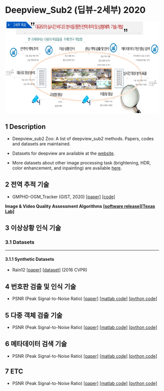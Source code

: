 # Deepview_Sub2 (딥뷰-2세부) 2020

<p align='center'><img src='./deepview_main.jpg' height="300px"/></p>

## 1 Description
   * Deepview_sub2 Zoo: A list of deepview_sub2 methods. Papers, codes and datasets are maintained. 

   * Datasets for deepview are available at the [website](https://github.com/nnUyi/DerainZoo/blob/master/DerainDatasets.md).
   
   * More datasets about other image processing task (brightening, HDR, color enhancement, and inpainting) are available [here](https://github.com/nnUyi/Image-Processing-Datasets).

## 2 전역 추적 기술
* GMPHD-OGM_Tracker (GIST, 2020) [[paper]](https://ieeexplore.ieee.org/abstract/document/8897600/) [[code]](https://github.com/SonginCV/GMPHD-OGM_Tracker
) 


**Image & Video Quality Assessment Algorithms [[software release]](http://live.ece.utexas.edu/research/Quality/index_algorithms.htm)[[Texas Lab]](http://live.ece.utexas.edu/research/quality/)**

## 3 이상상황 인식 기술
### 3.1 Datasets
------------
#### 3.1.1 Synthetic Datasets
* Rain12 [[paper](https://ieeexplore.ieee.org/document/7780668/)] [[dataset](http://yu-li.github.io/paper/li_cvpr16_rain.zip)] (2016 CVPR)

## 4 번호판 검출 및 인식 기술
* PSNR (Peak Signal-to-Noise Ratio) [[paper]](https://ieeexplore.ieee.org/stamp/stamp.jsp?tp=&arnumber=4550695) [[matlab code]](https://www.mathworks.com/help/images/ref/psnr.html) [[python code]](https://github.com/aizvorski/video-quality)

## 5 다중 객체 검출 기술
* PSNR (Peak Signal-to-Noise Ratio) [[paper]](https://ieeexplore.ieee.org/stamp/stamp.jsp?tp=&arnumber=4550695) [[matlab code]](https://www.mathworks.com/help/images/ref/psnr.html) [[python code]](https://github.com/aizvorski/video-quality)

## 6 메타데이터 검색 기술
* PSNR (Peak Signal-to-Noise Ratio) [[paper]](https://ieeexplore.ieee.org/stamp/stamp.jsp?tp=&arnumber=4550695) [[matlab code]](https://www.mathworks.com/help/images/ref/psnr.html) [[python code]](https://github.com/aizvorski/video-quality)

## 7 ETC
* PSNR (Peak Signal-to-Noise Ratio) [[paper]](https://ieeexplore.ieee.org/stamp/stamp.jsp?tp=&arnumber=4550695) [[matlab code]](https://www.mathworks.com/help/images/ref/psnr.html) [[python code]](https://github.com/aizvorski/video-quality)
